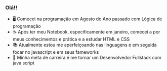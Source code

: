 ### Olá!!

- 🖥️ Comecei na programação em Agosto do Ano passado com Lógica de programação
- ☕ Após ter meu Notebook, especificamente em janeiro, comecei a por meus conhecimentos e prática e a estudar HTML e CSS
- 📚 Atualmente estou me aperfeiçoando nas linguagens e em seguida focar no javascript e em seus fameworks
- 🚀 Minha meta de carreira é me tornar um Desenvolvedor Fullstack com java script
